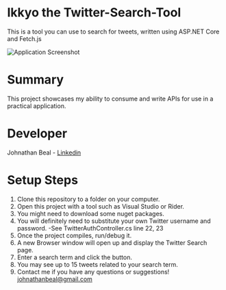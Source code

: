 # Ikkyo the Twitter-Search-Tool

This is a tool you can use to search for tweets, written using ASP.NET Core and Fetch.js

![Application Screenshot](Ikkyo.PNG)

# Summary
This project showcases my ability to consume and write APIs for use in a practical application.

# Developer
Johnathan Beal - [Linkedin](https://www.linkedin.com/in/johnathan-beal-961494197/)

# Setup Steps

1. Clone this repository to a folder on your computer.
2. Open this project with a tool such as Visual Studio or Rider.
3. You might need to download some nuget packages.
4. You will definitely need to substitute your own Twitter username and password. 
   -See TwitterAuthController.cs line 22, 23
5. Once the project compiles, run/debug it.
6. A new Browser window will open up and display the Twitter Search page.
7. Enter a search term and click the button.
8. You may see up to 15 tweets related to your search term.
9. Contact me if you have any questions or suggestions!  johnathanbeal@gmail.com
